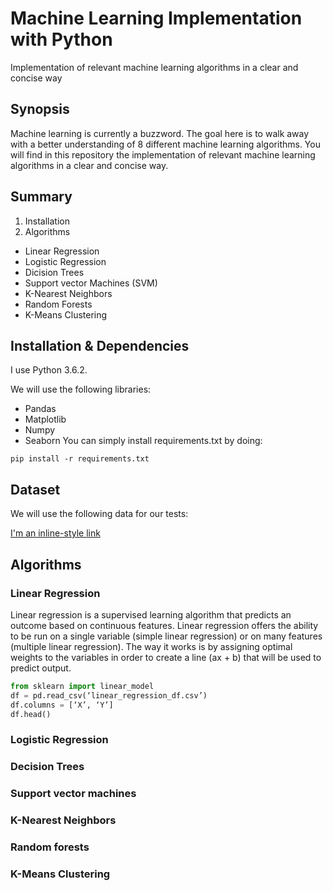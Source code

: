 # Machine Learning Implementation with Python 

Implementation of relevant machine learning algorithms in a clear and concise way

## Synopsis

Machine learning is currently a buzzword. The goal here is to walk away with a better understanding of 8 different machine learning algorithms.
You will find in this repository the implementation of relevant machine learning algorithms in a clear and concise way.

## Summary

1. Installation
2. Algorithms
  * Linear Regression
  * Logistic Regression
  * Dicision Trees
  * Support vector Machines (SVM)
  * K-Nearest Neighbors
  * Random Forests
  * K-Means Clustering

## Installation & Dependencies

I use Python 3.6.2.

We will use the following libraries:
  * Pandas
  * Matplotlib
  * Numpy
  * Seaborn
You can simply install requirements.txt by doing:
```
pip install -r requirements.txt
```

## Dataset

We will use the following data for our tests:

[I'm an inline-style link](https://www.google.com)

## Algorithms

### Linear Regression
Linear regression is a supervised learning algorithm that predicts an outcome based on continuous features.
Linear regression offers the ability to be run on a single variable (simple linear regression) or on many features (multiple linear regression).
The way it works is by assigning optimal weights to the variables in order to create a line (ax + b) that will be used to predict output.

```python
from sklearn import linear_model
df = pd.read_csv(‘linear_regression_df.csv’)
df.columns = [‘X’, ‘Y’]
df.head()
```

### Logistic Regression
### Decision Trees
### Support vector machines
### K-Nearest Neighbors
### Random forests
### K-Means Clustering
